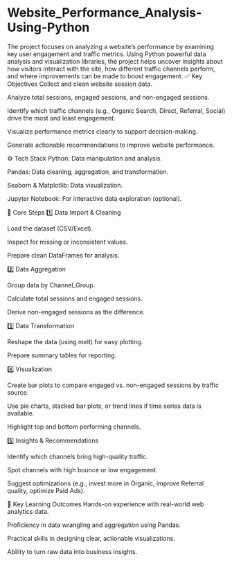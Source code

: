 # Website_Performance_Analysis-Using-Python
The project focuses on analyzing a website’s performance by examining key user engagement and traffic metrics. Using Python powerful data analysis and visualization libraries, the project helps uncover insights about how visitors interact with the site, how different traffic channels perform, and where improvements can be made to boost engagement.
✅ Key Objectives
Collect and clean website session data.

Analyze total sessions, engaged sessions, and non-engaged sessions.

Identify which traffic channels (e.g., Organic Search, Direct, Referral, Social) drive the most and least engagement.

Visualize performance metrics clearly to support decision-making.

Generate actionable recommendations to improve website performance.

⚙️ Tech Stack
Python: Data manipulation and analysis.

Pandas: Data cleaning, aggregation, and transformation.

Seaborn & Matplotlib: Data visualization.

Jupyter Notebook: For interactive data exploration (optional).


🧩 Core Steps
1️⃣ Data Import & Cleaning

Load the dataset (CSV/Excel).

Inspect for missing or inconsistent values.

Prepare clean DataFrames for analysis.

2️⃣ Data Aggregation

Group data by Channel_Group.

Calculate total sessions and engaged sessions.

Derive non-engaged sessions as the difference.

3️⃣ Data Transformation

Reshape the data (using melt) for easy plotting.

Prepare summary tables for reporting.

4️⃣ Visualization

Create bar plots to compare engaged vs. non-engaged sessions by traffic source.

Use pie charts, stacked bar plots, or trend lines if time series data is available.

Highlight top and bottom performing channels.

5️⃣ Insights & Recommendations

Identify which channels bring high-quality traffic.

Spot channels with high bounce or low engagement.

Suggest optimizations (e.g., invest more in Organic, improve Referral quality, optimize Paid Ads).

🔑 Key Learning Outcomes
Hands-on experience with real-world web analytics data.

Proficiency in data wrangling and aggregation using Pandas.

Practical skills in designing clear, actionable visualizations.

Ability to turn raw data into business insights.

